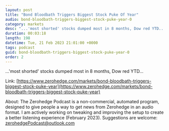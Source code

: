 ```yaml
---
layout: post
title: "Bond Bloodbath Triggers Biggest Stock Puke Of Year"
audio: bond-bloodbath-triggers-biggest-stock-puke-year-0
category: markets
desc: "...'most shorted' stocks dumped most in 8 months, Dow red YTD..."
duration: 00:03:18
length: 198
datetime: Tue, 21 Feb 2023 21:01:00 +0000
tags: podcast
guid: bond-bloodbath-triggers-biggest-stock-puke-year-0
order: 2
---
```

...'most shorted' stocks dumped most in 8 months, Dow red YTD...

Link: [https://www.zerohedge.com/markets/bond-bloodbath-triggers-biggest-stock-puke-year](https://www.zerohedge.com/markets/bond-bloodbath-triggers-biggest-stock-puke-year)

About: The Zerohedge Podcast is a non-commercial, automated program, designed to give people a way to get news from Zerohedge in an audio format.  I am actively working on tweaking and improving the setup to create a better listening experience (February 2023).  Suggestions are welcome: [zerohedgePodcast@outlook.com](mailto:zerohedgePodcast@outlook.com)